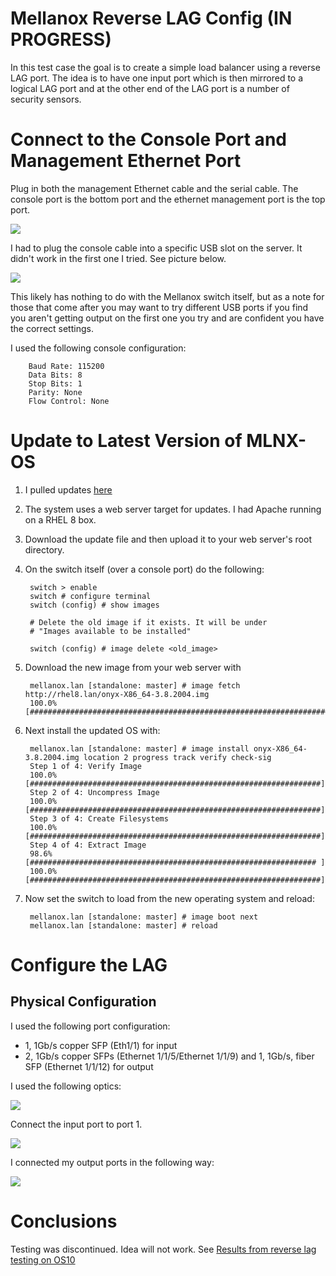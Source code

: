 # Mellanox Reverse LAG Config (IN PROGRESS)

In this test case the goal is to create a simple load balancer using a reverse
LAG port. The idea is to have one input port which is then mirrored to a logical
LAG port and at the other end of the LAG port is a number of security sensors.

# Connect to the Console Port and Management Ethernet Port

Plug in both the management Ethernet cable and the serial cable. The console port is
the bottom port and the ethernet management port is the top port.

![](images/management_port.JPG)

I had to plug the console cable into a specific USB slot on the server. It didn't
work in the first one I tried. See picture below.

![](images/USB_location.JPG)

This likely has nothing to do with the Mellanox switch itself, but as a note for
those that come after you may want to try different USB ports if you find you
aren't getting output on the first one you try and are confident you have the correct
settings.

I used the following console configuration:

        Baud Rate: 115200
        Data Bits: 8
        Stop Bits: 1
        Parity: None
        Flow Control: None

# Update to Latest Version of MLNX-OS

1. I pulled updates [here](https://mymellanox.force.com/support/SupportProductItem?id=a2v50000000JhmwAAC)
2. The system uses a web server target for updates. I had Apache running on a RHEL 8 box.
3. Download the update file and then upload it to your web server's root directory.
4. On the switch itself (over a console port) do the following:

        switch > enable
        switch # configure terminal
        switch (config) # show images

        # Delete the old image if it exists. It will be under
        # "Images available to be installed"

        switch (config) # image delete <old_image>
5. Download the new image from your web server with 

        mellanox.lan [standalone: master] # image fetch http://rhel8.lan/onyx-X86_64-3.8.2004.img
        100.0%  [################################################################################################################################################################################################################################################################]

6. Next install the updated OS with:

        mellanox.lan [standalone: master] # image install onyx-X86_64-3.8.2004.img location 2 progress track verify check-sig
        Step 1 of 4: Verify Image
        100.0%  [#################################################################]
        Step 2 of 4: Uncompress Image
        100.0%  [#################################################################]
        Step 3 of 4: Create Filesystems
        100.0%  [#################################################################]
        Step 4 of 4: Extract Image
        98.6%  [################################################################ ]
        100.0%  [#################################################################]

7. Now set the switch to load from the new operating system and reload:

        mellanox.lan [standalone: master] # image boot next
        mellanox.lan [standalone: master] # reload

# Configure the LAG

## Physical Configuration

I used the following port configuration:

- 1, 1Gb/s copper SFP (Eth1/1) for input
- 2, 1Gb/s copper SFPs (Ethernet 1/1/5/Ethernet 1/1/9) and 1, 1Gb/s, fiber SFP (Ethernet 1/1/12) for output

I used the following optics:

![](images/optics_used.JPG)

Connect the input port to port 1.

![](images/input_port.JPG)

I connected my output ports in the following way:

![](images/output_port.JPG)

# Conclusions

Testing was discontinued. Idea will not work. See [Results from reverse lag testing on OS10](../4112F-ON&#32;Reverse&#32;Lag/OS10/README.md#Findings)